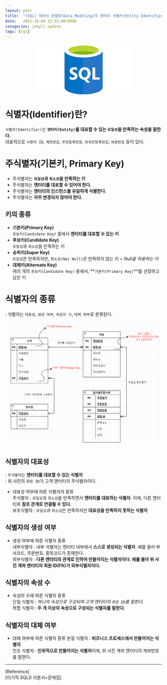 ```yaml
---
layout: post
title:  "[SQL] 데이터 모델링(Data Modeling)의 엔터티 식별자(Entity Identifier)"
date:   2022-10-04 15:55:00+0900
categories: jekyll update
tags: [sql]
---
```

<p align="center"><img src="/assets/img/blog/정보/SQL.png"></p>

# 식별자(Identifier)란?
`식별자(Identifier)`는 **`엔터티(Entity)`를 대표할 수 있는 `유일성`을 만족하는 속성을 말한다.**  
대표적으로 `사용자 ID`, `계좌번호`, `주민등록번호`, `외국인등록번호`, `여권번호` 등이 있다.  

# 주식별자(기본키, Primary Key)
- 주식별자는 **`유일성`과 `최소성`을 만족하는 키**  
- 주식별자는 **엔터티를 대표할 수 있어야 한다.**  
- 주식별자는 **엔터티의 인스턴스를 유일하게 식별한다.**  
- 주식별자는 **자주 변경되지 않아야 한다.**  

## 키의 종류
- **기본키(Primary Key)**  
`후보키(Candidate Key)` 중에서 **엔터티를 대표할 수 있는 키**  
- **후보키(Candidate Key)**  
`유일성`과 `최소성`을 만족하는 키  
- **슈퍼키(Super Key)**  
`유일성`은 만족하지만, `최소성(Not Null)`은 만족하지 않는 키 = *Null을 허용하는 키*  
- **대체키(Alternate Key)**  
여러 개의 `후보키(Candidate Key)` 중에서, **`기본키(Primary Key)`**를 선정하고 남은 키  

# 식별자의 종류
 : 식별자는 `대표성`, `생성 여부`, `속성의 수`, `대체 여부`로 분류된다.  

<p align="center"><img src="/assets/img/blog/정보/식별자 종류.png"></p>

## 식별자의 대표성
 : `주식별자`는 **엔터티를 대표할 수 있는 식별자**  
 : 위 사진의 `회원 ID`가 고객 엔터티의 주식별자이다.  
- 대표성 여부에 따른 식별자의 종류  
주식별자 : `유일성`과 `최소성`을 만족하면서 **엔터티를 대표하는 식별자**. 이때, 다른 엔터티와 **참조 관계로 연결될 수 있다.**  
보조식별자 : `유일성`과 `최소성`은 만족하지만 **대표성을 만족하지 못하는 식별자**  

## 식별자의 생성 여부
- 생성 여부에 따른 식별자 종류  
내부식별자 : 내부 식별자는 엔터티 내부에서 **스스로 생성되는 식별자**. 예를 들어 부서코드, 주문번호, 종목코드가 존재한다.  
외부식별자 : **다른 엔터티의 관계로 인하여 만들어지는 식별자이다. 예를 들어 위 사진 계좌 엔터티의 회원 ID(FK)가 외부식별자이다.**  

## 식별자의 속성 수
- 속성의 수에 따른 식별자 종류  
단일 식별자 : *하나의 속성으로 구성되며 고객 엔터티의 `회원 ID`를 말한다.*  
복합 식별자 : **두 개 이상의 속성으로 구성되는 식별자를 말한다.**  

## 식별자의 대체 여부
- 대체 여부에 따른 식별자 종류
본질 식별자 : **비즈니스 프로세스에서 만들어지는 식별자**  
인조 식별자 : **인위적으로 만들어지는 식별자**이며, 위 사진 계좌 엔터티의 계좌번호를 말한다.  
  
  

---  
[Reference]  
[이기적 SQLD 이론서+문제집]  
